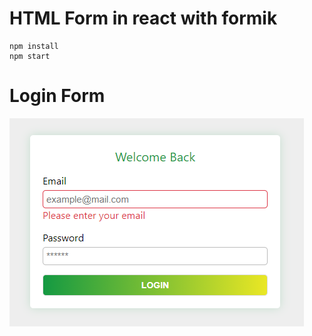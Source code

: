 # HTML Form in react with formik

```
npm install
npm start
```

# Login Form

![Login form image](./login-form.png)
